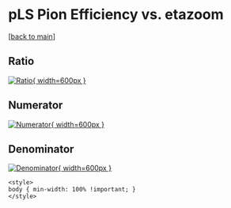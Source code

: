 # pLS Pion Efficiency vs. etazoom

[[back to main](./)]



## Ratio

[![Ratio](../mtv/var/pLS_211_eff_etazoom.png){ width=600px }](../mtv/var/pLS_211_eff_etazoom.pdf)

## Numerator

[![Numerator](../mtv/num/pLS_211_eff_etazoom_num0.png){ width=600px }](../mtv/num/pLS_211_eff_etazoom_num0.pdf)

## Denominator

[![Denominator](../mtv/den/pLS_211_eff_etazoom_den.png){ width=600px }](../mtv/den/pLS_211_eff_etazoom_den.pdf)


``` {=html}
<style>
body { min-width: 100% !important; }
</style>
```
